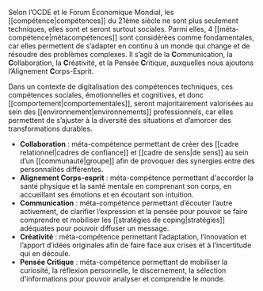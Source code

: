 Selon l’OCDE et le Forum Économique Mondial, les [[compétence|compétences]] du 21ème siècle ne sont plus seulement techniques, elles sont et seront surtout sociales. Parmi elles, 4 [[méta-compétence|métacompétences]] sont considérées comme fondamentales, car elles permettent de s’adapter en continu à un monde qui change et de résoudre des problèmes complexes. Il s’agit de la **C**ommunication, la **C**ollaboration, la **C**réativité, et la Pensée **C**ritique, auxquelles nous ajoutons l’Alignement **C**orps-Esprit. 

Dans un contexte de digitalisation des compétences techniques, ces compétences sociales, émotionnelles et cognitives, et donc [[comportement|comportementales]], seront majoritairement valorisées au sein des [[environnement|environnements]] professionnels, car elles permettent de s’ajuster à la diversité des situations et d’amorcer des transformations durables.  

- **Collaboration** : méta-compétence permettant de créer des [[cadre relationnel|cadres de confiance]] et [[cadre de sens|de sens]] au sein d’un [[communauté|groupe]] afin de provoquer des synergies entre des personnalités différentes. 
- **Alignement Corps-esprit** : méta-compétence permettant d'accorder la santé physique et la santé mentale en comprenant son corps, en accueillant ses émotions et en écoutant son intuition. 
- **Communication** : méta-compétence permettant d’écouter l’autre activement, de clarifier l’expression et la pensée pour pouvoir se faire comprendre et mobiliser les [[stratégies de coping|stratégies]] adéquates pour pouvoir diffuser un message. 
- **Créativité** : méta-compétence permettant l’adaptation, l’innovation et l’apport d’idées originales afin de faire face aux crises et à l’incertitude qui en découle.
- **Pensée Critique** : méta-compétence permettant de mobiliser la curiosité, la réflexion personnelle, le discernement, la sélection d'informations pour pouvoir analyser et comprendre le monde. 




